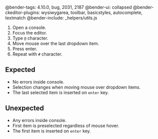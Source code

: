 @bender-tags: 4.10.0, bug, 2031, 2187
@bender-ui: collapsed
@bender-ckeditor-plugins: wysiwygarea, toolbar, basicstyles, autocomplete, textmatch
@bender-include: _helpers/utils.js

1. Open a console.
1. Focus the editor.
1. Type `@` character.
1. Move mouse over the last dropdown item.
1. Press enter.
1. Repeat with `#` character.


## Expected

* No errors inside console.
* Selection changes when moving mouse over dropdown items.
* The last selected item is inserted on `enter` key.

## Unexpected

* Any errors inside console.
* First item is preselected regardless of mouse hover.
* The first item is inserted on `enter` key.
